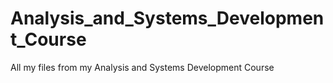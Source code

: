 # Analysis_and_Systems_Development_Course
All my files from my Analysis and Systems Development Course
